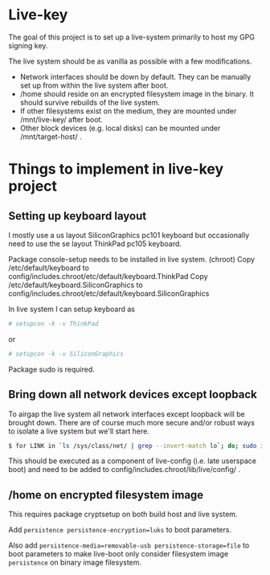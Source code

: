 # Live-key

The goal of this project is to set up a live-system primarily to host my GPG
signing key.

The live system should be as vanilla as possible with a few modifications.

- Network interfaces should be down by default. They can be manually set up
  from within the live system after boot.
- /home should reside on an encrypted filesystem image in the binary. It should
  survive rebuilds of the live system.
- If other filesystems exist on the medium, they are mounted under
  /mnt/live-key/<label> after boot.
- Other block devices (e.g. local disks) can be mounted under
  /mnt/target-host/ .

# Things to implement in live-key project

## Setting up keyboard layout

I mostly use a us layout SiliconGraphics pc101 keyboard but occasionally need
to use the se layout ThinkPad pc105 keyboard.

Package console-setup needs to be installed in live system. (chroot)
Copy /etc/default/keyboard to
config/includes.chroot/etc/default/keyboard.ThinkPad
Copy /etc/default/keyboard.SiliconGraphics to
config/includes.chroot/etc/default/keyboard.SiliconGraphics

In live system I can setup keyboard as
```sh
# setupcon -k -v ThinkPad
```
or
```sh
# setupcon -k -v SiliconGraphics
```

Package sudo is required.

## Bring down all network devices except loopback

To airgap the live system all network interfaces except loopback will be
brought down.
There are of course much more secure and/or robust ways to isolate a live
system but we'll start here.

```sh
$ for LINK in `ls /sys/class/net/ | grep --invert-match lo`; do; sudo ip link set $LINK down; done;
```

This should be executed as a component of live-config (i.e. late userspace
boot) and need to be added to config/includes.chroot/lib/live/config/ .

## /home on encrypted filesystem image

This requires package cryptsetup on both build host and live system.

Add `persistence persistence-encryption=luks` to boot parameters.

Also add `persistence-media=removable-usb persistence-storage=file` to boot
parameters to make live-boot only consider filesystem image `persistence` on
binary image filesystem.


